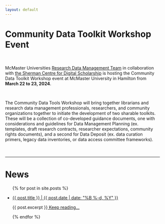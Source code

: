 ```yaml
---
layout: default
---
```


<h1 class="post-title">Community Data Toolkit Workshop Event</h1>
<br />

McMaster Universities [Research Data Management Team](https://rdm.mcmaster.ca/about) in collaboration with [the Sherman Centre for Digital Scholarship](https://scds.ca/) is hosting the Community Data Toolkit Workshop event at McMaster University in Hamilton from **March 22 to 23, 2024**.


<br />


The Community Data Tools Workshop will bring together librarians and research data management professionals, researchers, and community organizations together to initiate the development of two sharable toolkits. These will be a collection of co-developed guidance documents, one with considerations and guidelines for Data Management Planning (ex. templates, draft research contracts, researcher expectations, community rights documents), and a second for Data Deposit (ex. data curation primers, legacy data inventories, or data access committee frameworks).
<br /><br /><br />

---
<h1 class="post-title">News</h1>

<ul class="listing">
{% for post in site.posts %}
  <li class="listing-item">
   <p><a href="{{ site.baseurl }}{{ post.url }}">{{ post.title }} | {{ post.date | date: "%B %-d, %Y" }}</a></p>
    <div>
        {{ post.excerpt }}<a class="excerpt" href="{{ site.baseurl }}{{ post.url }}"> Keep reading...</a>
    </div>
  </li>

{% endfor %}
</ul>
